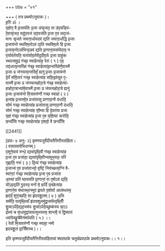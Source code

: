 +++
title = "०१"

+++
( तत्र प्रथमोऽनुवाकः )।  
ह॒रिः॑ ॐ ।  
य॒ज्ञेन॒ वै प्र॒जाप॑तिः प्र॒जा अ॑सृजत॒ ता उ॑प॒यड्भि॑-  
रे॒वासृ॑जत॒ यदु॑प॒यज॑ उप॒यज॑ति प्र॒जा ए॒व तद्यज॑-  
मानः सृजते जघना॒र्धायदव॑ द्यति जघना॒र्धाद्धि प्र॒जाः  
प्र॒जाय॑न्ते स्थविम॒तोऽव॑ द्यति स्थविम॒तो हि प्र॒जाः  
प्र॒जाय॒न्तेऽसं॑भिन्द॒न्नव॑ द्यति प्रा॒णाना॒मसंभे॑दाय॒ न  
प॒र्याव॑र्तयति॒ यत्प॑र्याव॒र्तये॑दुदीव॒र्तः प्र॒जा ग्राहु॑कः  
स्थात्समु॒द्रं ग॑च्छ॒ स्वाहेत्या॑ह॒ रेतः॑ ( १ ) एव॒  
तद्द॑धात्य॒न्तरि॑क्षं ग॑च्छ॒ स्वाहेत्या॑हा॒न्तरि॑क्षेणै॒वास्मै॑  
प्र॒जाः प्र ज॑नयत्य॒न्तरि॑क्षँ॒ ह्यनु॑ प्र॒जाः प्र॒जाय॑न्ते  
दे॒वँ स॑वि॒तारं॑ गच्छ॒ स्वाहेत्या॑ह सवि॒तृप्र॑सूत ए॒-  
वास्मै॑ प्र॒जाः प्र ज॑नयत्यहोरा॒त्रे ग॑च्छ॒ स्वाहेत्या॑-  
हाहोरा॒त्राभ्या॑मे॒वास्मै॑ प्र॒जाः प्र ज॑यत्यहोरा॒त्रे ह्यनु॑  
प्र॒जाः प्र॒जाय॑न्ते मि॒त्रावरु॑णौ गच्छ स्वाहा॑ ( २ )  
इत्या॑ह प्र॒जास्वे॒व प्रजा॑तासु प्राणापा॒नौ द॑धाति॒  
सोमं॑ गच्छ॒ स्वाहेत्या॑ह प्रजा॑तासु प्राणापा॒नौ द॑धाति॒  
सोमं॑ गच्छ॒ स्वाहेत्या॑ह सौ॒म्या हि दे॒वत॑या प्रजा  
य॒ज्ञं ग॑च्छ॒ स्वाहेत्या॑ह प्र॒जा ए॒व य॒ज्ञियाः॑ करोति॒  
छन्दाँ॑सि गच्छ॒ स्वाहेत्या॑ह प॒शवो॒ वै छन्दाँ॑सि

[[2441]]

[प्रपा॰ ४ अनु॰ २] कृष्णयजुर्वेदीयतैत्तिरीयसंहिता।  
( वसतावर्यभिधानम् )  
प॒शूने॒वाव॑ रुन्धे॒ द्यावा॑पृथि॒वी ग॑च्छ॒ स्वाहेत्या॑ह  
प्र॒जा ए॒व प्रजा॑ता॒ द्यावा॑पृथि॒वीभ्यामुभ॒यतः॒ परि॑  
गृह्णाति॒ नभः॑ ( ३ ) दि॒व्यं ग॑च्छ॒ स्वाहेत्या॑ह  
प्र॒जाभ्य॑ ए॒व प्रजा॑ताभ्यो॒ वृष्टिं॒ निय॑च्छत्य॒ग्निं वै-  
श्वा॑न॒रं ग॑च्छ॒ स्वाहेत्या॑ह प्र॒जा ए॒व प्रजा॑ता  
अ॒स्यां प्रति॑ ष्ठापयति प्रा॒णानां॒ वा ए॒षोऽव॑ द्यति॒  
यो॑ऽव॒द्यति॑ गु॒दस्य॒ मनो॑ मे॒ हार्दि॑ य॒च्छेत्या॑ह  
प्रा॒णाने॒व य॑थास्था॒नमुप॑ ह्वयते प॒शोर्वा आल॑ब्धस्य॒  
हृद॑यँ॒ शुगृ॑च्छति॒ सा हृ॑दयशू॒लम् ( ४ ) अ॒भि  
समे॑ति॒ यत्पृ॑थि॒व्याँ हृ॑दयशूलमु॑द्वा॒सये॑त्पृथि॒वीँ  
शु॒चाऽर्प॑ये॒द्यद॒प्स्व॑पः शु॒चा॑ऽर्पये॒च्छुष्क॑स्य चा॒ऽऽ  
र्द्रस्य॑ च सं॒धावुद्वा॑सयत्युभयस्य॒ शान्त्यै॒ यं द्वि॒ष्यात्तं  
ध्या॑येच्छु॒चैवैन॑मर्पयति ( ५ ) ।।  
( रेतो॑ मि॒त्रावरु॑णौ गच्छ॒ स्वाहा॒ नमो  
हृदयशू॒लं द्वात्रिँ॑शच्च )।।

इति कृष्णयजुर्वेदीयतैत्तिरीयसंहितायां षष्ठाष्ठके चतुर्थप्रपाठके प्रथमोऽनुवाकः।। १।।  
___________
